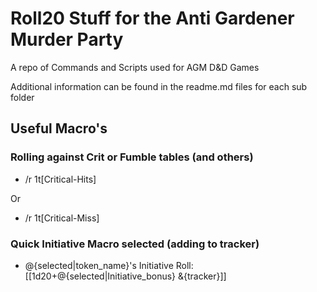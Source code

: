 # Roll20 Stuff for the Anti Gardener Murder Party

A repo of Commands and Scripts used for AGM D&D Games

Additional information can be found in the readme.md files for each sub folder

## Useful Macro's

### Rolling against Crit or Fumble tables (and others)
* /r 1t[Critical-Hits]

Or

* /r 1t[Critical-Miss]

### Quick Initiative Macro selected (adding to tracker)
* @{selected|token_name}'s Initiative Roll: [[1d20+@{selected|Initiative_bonus} &{tracker}]]

